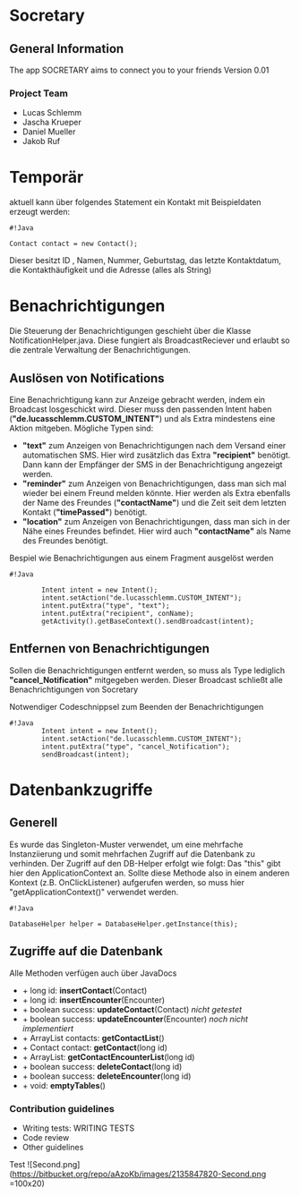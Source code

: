 # Socretary #

## General Information ##
The app SOCRETARY aims to connect you to your friends
Version 0.01

### Project Team ###

* Lucas Schlemm
* Jascha Krueper
* Daniel Mueller
* Jakob Ruf

# Temporär #

aktuell kann über folgendes Statement ein Kontakt mit Beispieldaten erzeugt werden:

```
#!Java

Contact contact = new Contact();
```
Dieser besitzt ID , Namen, Nummer, Geburtstag, das letzte Kontaktdatum, die Kontakthäufigkeit und die Adresse (alles als String)


# Benachrichtigungen #

Die Steuerung der Benachrichtigungen geschieht über die Klasse NotificationHelper.java.
Diese fungiert als BroadcastReciever und erlaubt so die zentrale Verwaltung der Benachrichtigungen.

## Auslösen von Notifications ##

Eine Benachrichtigung kann zur Anzeige gebracht werden, indem ein Broadcast losgeschickt wird.
Dieser muss den passenden Intent haben (**"de.lucasschlemm.CUSTOM_INTENT"**) und als Extra mindestens eine Aktion mitgeben.
Mögliche Typen sind:

* **"text"** zum Anzeigen von Benachrichtigungen nach dem Versand einer automatischen SMS. Hier wird zusätzlich das Extra **"recipient"** benötigt. Dann kann der Empfänger der SMS in der Benachrichtigung angezeigt werden.
* **"reminder"** zum Anzeigen von Benachrichtigungen, dass man sich mal wieder bei einem Freund melden könnte. Hier werden als Extra ebenfalls der Name des Freundes (**"contactName"**) und die Zeit seit dem letzten Kontakt (**"timePassed"**) benötigt.
* **"location"** zum Anzeigen von Benachrichtigungen, dass man sich in der Nähe eines Freundes befindet. Hier wird auch **"contactName"** als Name des Freundes benötigt.

Bespiel wie Benachrichtigungen aus einem Fragment ausgelöst werden
```
#!Java

        Intent intent = new Intent();
        intent.setAction("de.lucasschlemm.CUSTOM_INTENT");
        intent.putExtra("type", "text");
        intent.putExtra("recipient", conName);
        getActivity().getBaseContext().sendBroadcast(intent);
```
## Entfernen von Benachrichtigungen ##

Sollen die Benachrichtigungen entfernt werden, so muss als Type lediglich **"cancel_Notification"** mitgegeben werden. Dieser Broadcast schließt alle Benachrichtigungen von Socretary

Notwendiger Codeschnippsel zum Beenden der Benachrichtigungen
```
#!Java
        Intent intent = new Intent();
        intent.setAction("de.lucasschlemm.CUSTOM_INTENT");
        intent.putExtra("type", "cancel_Notification");
        sendBroadcast(intent);
```

# Datenbankzugriffe #

## Generell ##

Es wurde das Singleton-Muster verwendet, um eine mehrfache Instanziierung und somit mehrfachen Zugriff auf die Datenbank zu verhinden. Der Zugriff auf den DB-Helper erfolgt wie folgt:
Das "this" gibt hier den ApplicationContext an. Sollte diese Methode also in einem anderen Kontext (z.B. OnClickListener) aufgerufen werden, so muss hier "getApplicationContext()" verwendet werden.

```
#!Java

DatabaseHelper helper = DatabaseHelper.getInstance(this);
```

## Zugriffe auf die Datenbank ##

Alle Methoden verfügen auch über JavaDocs

* \+ long id: **insertContact**(Contact)
* \+ long id: **insertEncounter**(Encounter)
* \+ boolean success: **updateContact**(Contact) *nicht getestet*
* \+ boolean success: **updateEncounter**(Encounter) *noch nicht implementiert*
* \+ ArrayList<Contact> contacts: **getContactList**()
* \+ Contact contact: **getContact**(long id)
* \+ ArrayList<Encounter>: **getContactEncounterList**(long id)
* \+ boolean success: **deleteContact**(long id)
* \+ boolean success: **deleteEncounter**(long id)
* \+ void: **emptyTables**()




### Contribution guidelines ###

* Writing tests: WRITING TESTS
* Code review
* Other guidelines


Test
![Second.png](https://bitbucket.org/repo/aAzoKb/images/2135847820-Second.png =100x20)